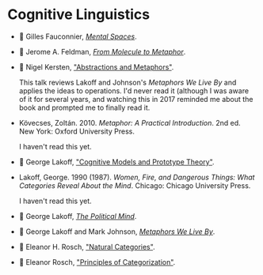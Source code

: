 # Cognitive Linguistics

* :green_book:
  Gilles Fauconnier,
  [_Mental Spaces_](../bibliography/books.md/#fauconnier-1985).

* :green_book:
  Jerome A. Feldman,
  [_From Molecule to Metaphor_](../bibliography/books.md/#feldman-2006).

* :movie_camera:
  Nigel Kersten,
  ["Abstractions and Metaphors"](../bibliography/conference_talks.md/#kersten-2016).

  This talk reviews Lakoff and Johnson's _Metaphors We Live By_ and applies the ideas
  to operations.
  I'd never read it (although I was aware of it for several years, and watching this
  in 2017 reminded me about the book and prompted me to finally read it.

* Kövecses, Zoltán. 2010. _Metaphor: A Practical Introduction_. 2nd ed. New York: Oxford University Press.

  I haven't read this yet.

* :page_with_curl:
  George Lakoff,
  ["Cognitive Models and Prototype Theory"](../bibliography/papers_posts_other.md/#lakoff-1987).

* Lakoff, George. 1990 (1987). _Women, Fire, and Dangerous Things: What Categories Reveal About the Mind_. Chicago: Chicago University Press.

  I haven't read this yet.

* :green_book:
  George Lakoff,
  [_The Political Mind_](../bibliography/books.md/#lakoff-2008).

* :green_book:
  George Lakoff and Mark Johnson,
  [_Metaphors We Live By_](../bibliography/books.md/#lakoff-johnson-1980).

* :page_with_curl:
  Eleanor H. Rosch,
  ["Natural Categories"](../bibliography/papers_posts_other.md/#rosch-1973).

* :page_with_curl:
  Eleanor Rosch,
  ["Principles of Categorization"](../bibliography/papers_posts_other.md/#rosch-1978).
